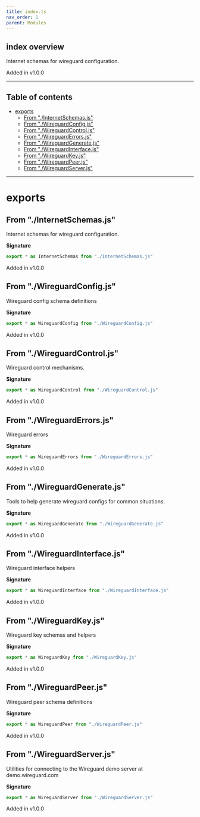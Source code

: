 ```yaml
---
title: index.ts
nav_order: 1
parent: Modules
---
```


## index overview

Internet schemas for wireguard configuration.

Added in v1.0.0

---

<h2 class="text-delta">Table of contents</h2>

- [exports](#exports)
  - [From "./InternetSchemas.js"](#from-internetschemasjs)
  - [From "./WireguardConfig.js"](#from-wireguardconfigjs)
  - [From "./WireguardControl.js"](#from-wireguardcontroljs)
  - [From "./WireguardErrors.js"](#from-wireguarderrorsjs)
  - [From "./WireguardGenerate.js"](#from-wireguardgeneratejs)
  - [From "./WireguardInterface.js"](#from-wireguardinterfacejs)
  - [From "./WireguardKey.js"](#from-wireguardkeyjs)
  - [From "./WireguardPeer.js"](#from-wireguardpeerjs)
  - [From "./WireguardServer.js"](#from-wireguardserverjs)

---

# exports

## From "./InternetSchemas.js"

Internet schemas for wireguard configuration.

**Signature**

```ts
export * as InternetSchemas from "./InternetSchemas.js"
```

Added in v1.0.0

## From "./WireguardConfig.js"

Wireguard config schema definitions

**Signature**

```ts
export * as WireguardConfig from "./WireguardConfig.js"
```

Added in v1.0.0

## From "./WireguardControl.js"

Wireguard control mechanisms.

**Signature**

```ts
export * as WireguardControl from "./WireguardControl.js"
```

Added in v1.0.0

## From "./WireguardErrors.js"

Wireguard errors

**Signature**

```ts
export * as WireguardErrors from "./WireguardErrors.js"
```

Added in v1.0.0

## From "./WireguardGenerate.js"

Tools to help generate wireguard configs for common situations.

**Signature**

```ts
export * as WireguardGenerate from "./WireguardGenerate.js"
```

Added in v1.0.0

## From "./WireguardInterface.js"

Wireguard interface helpers

**Signature**

```ts
export * as WireguardInterface from "./WireguardInterface.js"
```

Added in v1.0.0

## From "./WireguardKey.js"

Wireguard key schemas and helpers

**Signature**

```ts
export * as WireguardKey from "./WireguardKey.js"
```

Added in v1.0.0

## From "./WireguardPeer.js"

Wireguard peer schema definitions

**Signature**

```ts
export * as WireguardPeer from "./WireguardPeer.js"
```

Added in v1.0.0

## From "./WireguardServer.js"

Utilities for connecting to the Wireguard demo server at demo.wireguard.com

**Signature**

```ts
export * as WireguardServer from "./WireguardServer.js"
```

Added in v1.0.0
